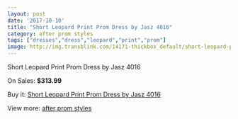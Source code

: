 ```yaml
---
layout: post
date: '2017-10-10'
title: "Short Leopard Print Prom Dress by Jasz 4016"
category: after prom styles
tags: ["dresses","dress","leopard","print","prom"]
image: http://img.transblink.com/14171-thickbox_default/short-leopard-print-prom-dress-by-jasz-4016.jpg
---
```

Short Leopard Print Prom Dress by Jasz 4016

On Sales: **$313.99**
<a href="https://www.transblink.com/en/after-prom-styles/4537-short-leopard-print-prom-dress-by-jasz-4016.html"><amp-img layout="responsive" width="600" height="600" src="//img.transblink.com/14171-thickbox_default/short-leopard-print-prom-dress-by-jasz-4016.jpg" alt="Short Leopard Print Prom Dress by Jasz 4016 0" /></a>
<a href="https://www.transblink.com/en/after-prom-styles/4537-short-leopard-print-prom-dress-by-jasz-4016.html"><amp-img layout="responsive" width="600" height="600" src="//img.transblink.com/14172-thickbox_default/short-leopard-print-prom-dress-by-jasz-4016.jpg" alt="Short Leopard Print Prom Dress by Jasz 4016 1" /></a>

Buy it: [Short Leopard Print Prom Dress by Jasz 4016](https://www.transblink.com/en/after-prom-styles/4537-short-leopard-print-prom-dress-by-jasz-4016.html "Short Leopard Print Prom Dress by Jasz 4016")

View more: [after prom styles](https://www.transblink.com/en/55-after-prom-styles "after prom styles")